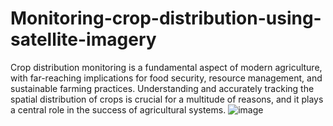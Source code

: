 # Monitoring-crop-distribution-using-satellite-imagery

Crop distribution monitoring is a fundamental aspect of modern agriculture, with far-reaching implications for food security, resource management, and sustainable farming practices. 
Understanding and accurately tracking the spatial distribution of crops is crucial for a multitude of reasons, and it plays a central role in the success of agricultural systems. 
![image](https://github.com/AsmitaVikram/Monitoring-crop-distribution-using-satellite-imagery/assets/124588169/8e50a40f-a601-4e76-a894-8204471f5aa0)

